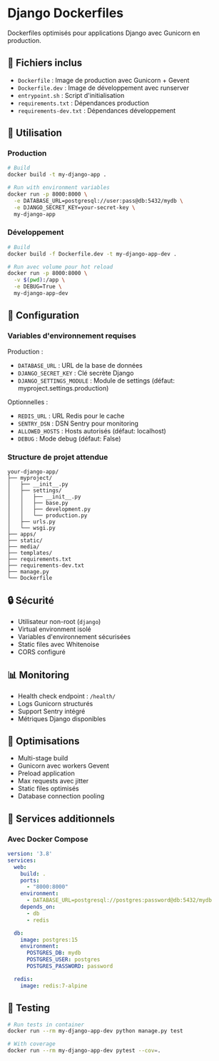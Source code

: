 # Django Dockerfiles

Dockerfiles optimisés pour applications Django avec Gunicorn en production.

## 📁 Fichiers inclus

- `Dockerfile` : Image de production avec Gunicorn + Gevent
- `Dockerfile.dev` : Image de développement avec runserver
- `entrypoint.sh` : Script d'initialisation
- `requirements.txt` : Dépendances production
- `requirements-dev.txt` : Dépendances développement

## 🚀 Utilisation

### Production
```bash
# Build
docker build -t my-django-app .

# Run with environment variables
docker run -p 8000:8000 \
  -e DATABASE_URL=postgresql://user:pass@db:5432/mydb \
  -e DJANGO_SECRET_KEY=your-secret-key \
  my-django-app
```

### Développement
```bash
# Build
docker build -f Dockerfile.dev -t my-django-app-dev .

# Run avec volume pour hot reload
docker run -p 8000:8000 \
  -v $(pwd):/app \
  -e DEBUG=True \
  my-django-app-dev
```

## 🔧 Configuration

### Variables d'environnement requises

Production :
- `DATABASE_URL` : URL de la base de données
- `DJANGO_SECRET_KEY` : Clé secrète Django
- `DJANGO_SETTINGS_MODULE` : Module de settings (défaut: myproject.settings.production)

Optionnelles :
- `REDIS_URL` : URL Redis pour le cache
- `SENTRY_DSN` : DSN Sentry pour monitoring
- `ALLOWED_HOSTS` : Hosts autorisés (défaut: localhost)
- `DEBUG` : Mode debug (défaut: False)

### Structure de projet attendue

```
your-django-app/
├── myproject/
│   ├── __init__.py
│   ├── settings/
│   │   ├── __init__.py
│   │   ├── base.py
│   │   ├── development.py
│   │   └── production.py
│   ├── urls.py
│   └── wsgi.py
├── apps/
├── static/
├── media/
├── templates/
├── requirements.txt
├── requirements-dev.txt
├── manage.py
└── Dockerfile
```

## 🔒 Sécurité

- Utilisateur non-root (`django`)
- Virtual environment isolé
- Variables d'environnement sécurisées
- Static files avec Whitenoise
- CORS configuré

## 📊 Monitoring

- Health check endpoint : `/health/`
- Logs Gunicorn structurés
- Support Sentry intégré
- Métriques Django disponibles

## 🎯 Optimisations

- Multi-stage build
- Gunicorn avec workers Gevent
- Preload application
- Max requests avec jitter
- Static files optimisés
- Database connection pooling

## 🔧 Services additionnels

### Avec Docker Compose
```yaml
version: '3.8'
services:
  web:
    build: .
    ports:
      - "8000:8000"
    environment:
      - DATABASE_URL=postgresql://postgres:password@db:5432/mydb
    depends_on:
      - db
      - redis

  db:
    image: postgres:15
    environment:
      POSTGRES_DB: mydb
      POSTGRES_USER: postgres
      POSTGRES_PASSWORD: password

  redis:
    image: redis:7-alpine
```

## 🧪 Testing

```bash
# Run tests in container
docker run --rm my-django-app-dev python manage.py test

# With coverage
docker run --rm my-django-app-dev pytest --cov=.
```